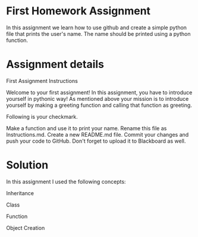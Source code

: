 # First Homework Assignment
In this assignment we learn how to use github and create a simple python file that prints the user's name.
The name should be printed using a python function.

# Assignment details
First Assignment Instructions

Welcome to your first assignment! In this assignment, you have to introduce yourself in pythonic way! As mentioned above your mission is to introduce yourself by making a greeting function and calling that function as greeting.

Following is your checkmark.

Make a function and use it to print your name.
Rename this file as Instructions.md. Create a new README.md file.
Commit your changes and push your code to GitHub.
Don't forget to upload it to Blackboard as well.

# Solution

In this assignment I used the following concepts:

Inheritance

Class 

Function

Object Creation





